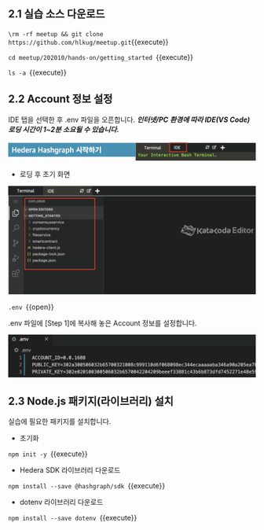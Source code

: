 ## 2.1 실습 소스 다운로드

`\rm -rf meetup && git clone https://github.com/hlkug/meetup.git`{{execute}}

`cd meetup/202010/hands-on/getting_started `{{execute}}

`ls -a `{{execute}}

## 2.2 Account 정보 설정

IDE 탭을 선택한 후 .env 파일을 오픈합니다. ***인터넷/PC 환경에 따라 IDE(VS Code) 로딩 시간이 1~2분 소요될 수 있습니다.***

![1](https://github.com/yunhochung/katacoda-scenarios/raw/master/getting-started-with-hashgraph/images/20.png)

* 로딩 후 초기 화면

![1](https://github.com/yunhochung/katacoda-scenarios/raw/master/getting-started-with-hashgraph/images/21.png)

`.env `{{open}}

.env 파일에 [Step 1]에 복사해 놓은 Account 정보를 설정합니다.

![1](https://github.com/yunhochung/katacoda-scenarios/raw/master/getting-started-with-hashgraph/images/5.png)

## 2.3 Node.js 패키지(라이브러리) 설치

실습에 필요한 패키지를 설치합니다.

* 초기화

`npm init -y `{{execute}}

* Hedera SDK 라이브러리 다운로드

`npm install --save @hashgraph/sdk `{{execute}}

* dotenv 라이브러리 다운로드

`npm install --save dotenv `{{execute}}